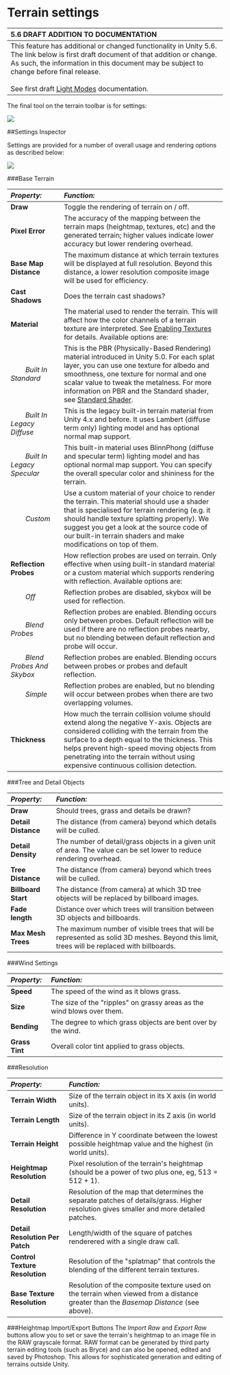 # Terrain settings

|**5.6 DRAFT ADDITION TO DOCUMENTATION** |
|:---|
|This feature has additional or changed functionality in Unity 5.6. The link below is first draft document of that addition or change. As such, the information in this document may be subject to change before final release.<br/><br/>See first draft [Light Modes](https://docs.google.com/document/d/116JvLXljfbdfllOLlyzVvWmNWpbUwcYKV16blVHuS2E/edit) documentation.|

The final tool on the terrain toolbar is for settings:

![](../uploads/Main/TerrainSettingsTool.png)


##Settings Inspector

Settings are provided for a number of overall usage and rendering options as described below:

![](../uploads/Main/TerrainSettingsInsp.png)

###Base Terrain

|**_Property:_** |**_Function:_** |
|:---|:---|
|__Draw__ |Toggle the rendering of terrain on / off. |
|__Pixel Error__ |The accuracy of the mapping between the terrain maps (heightmap, textures, etc) and the generated terrain; higher values indicate lower accuracy but lower rendering overhead. |
|__Base Map Distance__ |The maximum distance at which terrain textures will be displayed at full resolution. Beyond this distance, a lower resolution composite image will be used for efficiency. |
|__Cast Shadows__ |Does the terrain cast shadows? |
|__Material__ |The material used to render the terrain. This will affect how the color channels of a terrain texture are interpreted. See [Enabling Textures](terrain-Textures) for details. Available options are: |
|&#160;&#160;&#160;&#160;&#160;&#160;&#160;&#160;_Built In Standard_ |This is the PBR (Physically-Based Rendering) material introduced in Unity 5.0. For each splat layer, you can use one texture for albedo and smoothness, one texture for normal and one scalar value to tweak the metalness. For more information on PBR and the Standard shader, see [Standard Shader](shader-StandardShader). |
|&#160;&#160;&#160;&#160;&#160;&#160;&#160;&#160;_Built In Legacy Diffuse_|This is the legacy built-in terrain material from Unity 4.x and before. It uses Lambert (diffuse term only) lighting model and has optional normal map support. |
|&#160;&#160;&#160;&#160;&#160;&#160;&#160;&#160;_Built In Legacy Specular_|This built-in material uses BlinnPhong (diffuse and specular term) lighting model and has optional normal map support. You can specify the overall specular color and shininess for the terrain. |
|&#160;&#160;&#160;&#160;&#160;&#160;&#160;&#160;_Custom_|Use a custom material of your choice to render the terrain. This material should use a shader that is specialised for terrain rendering (e.g. it should handle texture splatting properly). We suggest you get a look at the source code of our built-in terrain shaders and make modifications on top of them. |
|__Reflection Probes__|How reflection probes are used on terrain. Only effective when using built-in standard material or a custom material which supports rendering with reflection. Available options are: |
|&#160;&#160;&#160;&#160;&#160;&#160;&#160;&#160;_Off_|Reflection probes are disabled, skybox will be used for reflection. |
|&#160;&#160;&#160;&#160;&#160;&#160;&#160;&#160;_Blend Probes_|Reflection probes are enabled. Blending occurs only between probes. Default reflection will be used if there are no reflection probes nearby, but no blending between default reflection and probe will occur. |
|&#160;&#160;&#160;&#160;&#160;&#160;&#160;&#160;_Blend Probes And Skybox_|Reflection probes are enabled. Blending occurs between probes or probes and default reflection. |
|&#160;&#160;&#160;&#160;&#160;&#160;&#160;&#160;_Simple_|Reflection probes are enabled, but no blending will occur between probes when there are two overlapping volumes. |
|__Thickness__ |How much the terrain collision volume should extend along the negative Y-axis. Objects are considered colliding with the terrain from the surface to a depth equal to the thickness. This helps prevent high-speed moving objects from penetrating into the terrain without using expensive continuous collision detection. |

###Tree and Detail Objects

|**_Property:_** |**_Function:_** |
|:---|:---|
|__Draw__ |Should trees, grass and details be drawn? |
|__Detail Distance__ |The distance (from camera) beyond which details will be culled. |
|__Detail Density__ |The number of detail/grass objects in a given unit of area. The value can be set lower to reduce rendering overhead. |
|__Tree Distance__ |The distance (from camera) beyond which trees will be culled. |
|__Billboard Start__ |The distance (from camera) at which 3D tree objects will be replaced by billboard images. |
|__Fade length__ |Distance over which trees will transition between 3D objects and billboards. |
|__Max Mesh Trees__ |The maximum number of visible trees that will be represented as solid 3D meshes. Beyond this limit, trees will be replaced with billboards. |


###Wind Settings

|**_Property:_** |**_Function:_** |
|:---|:---|
|__Speed__ |The speed of the wind as it blows grass. |
|__Size__ |The size of the "ripples" on grassy areas as the wind blows over them. |
|__Bending__ |The degree to which grass objects are bent over by the wind. |
|__Grass Tint__ |Overall color tint applied to grass objects. |


###Resolution

|**_Property:_** |**_Function:_** |
|:---|:---|
|__Terrain Width__ |Size of the terrain object in its X axis (in world units). |
|__Terrain Length__ |Size of the terrain object in its Z axis (in world units). |
|__Terrain Height__ |Difference in Y coordinate between the lowest possible heightmap value and the highest (in world units). |
|__Heightmap Resolution__ |Pixel resolution of the terrain's heightmap (should be a power of two plus one, eg, 513 = 512 + 1). |
|__Detail Resolution__ |Resolution of the map that determines the separate patches of details/grass. Higher resolution gives smaller and more detailed patches. |
|__Detail Resolution Per Patch__ |Length/width of the square of patches renderered with a single draw call. |
|__Control Texture Resolution__ |Resolution of the "splatmap" that controls the blending of the different terrain textures. |
|__Base Texture Resolution__ |Resolution of the composite texture used on the terrain when viewed from a distance greater than the _Basemap Distance_ (see above). |


###Heightmap Import/Export Buttons
The _Import Raw_ and _Export Raw_ buttons allow you to set or save the terrain's heightmap to an image file in the RAW grayscale format. RAW format can be generated by third party terrain editing tools (such as Bryce) and can also be opened, edited and saved by Photoshop. This allows for sophisticated generation and editing of terrains outside Unity.


